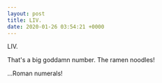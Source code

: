 ```yaml
---
layout: post
title: LIV.
date: 2020-01-26 03:54:21 +0000
---
```


LIV.

That's a big goddamn number. The ramen noodles!

...Roman numerals!


